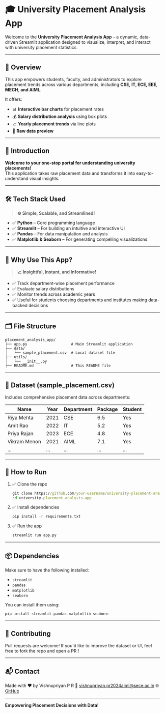 # 🎓 University Placement Analysis App

Welcome to the **University Placement Analysis App** – a dynamic, data-driven Streamlit application designed to visualize, interpret, and interact with university placement statistics.

---

## 📌 **Overview**

This app empowers students, faculty, and administrators to explore placement trends across various departments, including **CSE, IT, ECE, EEE, MECH, and AIML**.

It offers:
- 📊 **Interactive bar charts** for placement rates  
- 💰 **Salary distribution analysis** using box plots  
- 📈 **Yearly placement trends** via line plots  
- 📄 **Raw data preview**  

---

## 🎯 **Introduction**

**Welcome to your one-stop portal for understanding university placements!**  
This application takes raw placement data and transforms it into easy-to-understand visual insights.

---


## 🛠️ **Tech Stack Used**

> **⚙️ Simple, Scalable, and Streamlined!**

- ✅ **Python** – Core programming language  
- ✅ **Streamlit** – For building an intuitive and interactive UI  
- ✅ **Pandas** – For data manipulation and analysis  
- ✅ **Matplotlib & Seaborn** – For generating compelling visualizations  

---


## 🧠 **Why Use This App?**

> **📈 Insightful, Instant, and Informative!**  

- ✅ Track department-wise placement performance  
- ✅ Evaluate salary distributions  
- ✅ Monitor trends across academic years  
- ✅ Useful for students choosing departments and institutes making data-backed decisions  

---

## 🗂️ **File Structure**

```plaintext
placement_analysis_app/
├── app.py                    # Main Streamlit application
├── data/
│   └── sample_placement.csv  # Local dataset file
├── utils/
│   └── __init__.py
├── README.md                 # This README file
```

---

## 📄 **Dataset (sample_placement.csv)**

Includes comprehensive placement data across departments:

| Name         | Year | Department | Package | Student |
|--------------|------|------------|---------|---------|
| Riya Mehta   | 2021 | CSE        | 6.5     | Yes     |
| Amit Rao     | 2022 | IT         | 5.2     | Yes     |
| Priya Rajan  | 2023 | ECE        | 4.8     | Yes     |
| Vikram Menon | 2021 | AIML       | 7.1     | Yes     |
| ...          | ...  | ...        | ...     | ...     |

---

## 🚀 **How to Run**

1. ✅ Clone the repo  
   ```cmd
   git clone https://github.com/your-username/university-placement-analysis-app.git
   cd university-placement-analysis-app
   ```

2. ✅ Install dependencies  
   ```cmd
   pip install -r requirements.txt
   ```

3. ✅ Run the app  
   ```cmd
   streamlit run app.py
   ```

---

## 📦 **Dependencies**

Make sure to have the following installed:
- `streamlit`
- `pandas`
- `matplotlib`
- `seaborn`

You can install them using:
```bash
pip install streamlit pandas matplotlib seaborn
```

---

## 🤝 **Contributing**

Pull requests are welcome! If you'd like to improve the dataset or UI, feel free to fork the repo and open a PR !

---

## 📬 **Contact**

Made with ❤️ by Vishnupriyan P R
📧 vishnupriyan.pr2024aiml@sece.ac.in
🌐 [GitHub](https://github.com/vishnupriyanpr183207)

---

**Empowering Placement Decisions with Data!**
